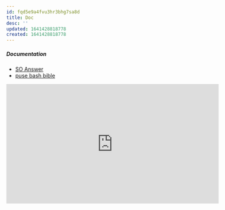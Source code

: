 ```yaml
---
id: fqd5e9a4fvu3hr3bhg7sa8d
title: Doc
desc: ''
updated: 1641428818778
created: 1641428818778
---
```



##### Documentation

- [SO Answer](https://stackoverflow.com/questions/16623835/remove-a-fixed-prefix-suffix-from-a-string-in-bash#16623897)
- [puse bash bible](https://github.com/dylanaraps/pure-bash-bible)

<iframe width="560" height="315" src="https://www.youtube.com/embed/QXineadwG4E" frameborder="0" allow="accelerometer; autoplay; encrypted-media; gyroscope; picture-in-picture" allowfullscreen></iframe>
